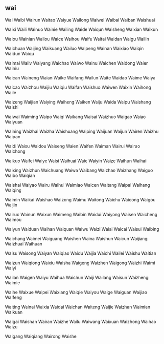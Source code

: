 wai
---

Wai Waibi Wairun Waitao Waiyue Wailong Waiwei Waibai Waiban Waishuai

Waixi Waili Wainuo Wainie Wailing Waide Waiqun Waisheng Waixian Waikun

Waiou Wainian Wailou Waice Waihou Waifu Waitai Waidan Waigu Wailin

Waichuan Waijing Waikuang Wailuo Waipeng Wainan Waixiao Waiqin Waidun Waiqu

Waimai Wailv Waiyang Waichao Waiwo Wainu Waichen Waidong Waier Wainiu

Waican Waineng Waian Waike Waifang Wailun Waite Waidao Waime Waiya

Waicao Waizhou Waijiu Waiqiu Waifan Waishuo Waiwen Waixin Waihong Waile

Waizeng Waijian Waiying Waiheng Waiken Waiju Waida Waipu Waishang Waishi

Waiwai Waiming Waipo Waiqi Waikang Waisai Waizhuo Waigao Waiao Waiyuan

Waining Waizhai Waizha Waishuang Waiping Waijuan Waijun Wairen Waizhu Waipan

Waidi Waixu Waidou Waiseng Waien Waifen Waiman Wairui Wairao Waichong

Waikuo Waifei Waiye Waisi Waihuai Waie Waiyin Waize Waihun Waihai

Waixing Waizhun Waichuang Waiwa Waibang Waizhao Waizhang Waiguo Waibo   Waiqian

Waishai Waiyao Wairu Waihui Waimiao Waicen Waitang Waipai Waihang Waiqing

Waimin Waikai Waishao Waizong Waimu Waitong Waichu Waicong Waigou Waijin

Wairuo Wainun Waixun Waimeng Waibin Waidui Waiyong Waisen Waicheng Waimou

Waiyun Waiduan Waihan Waiquan Waiwu Waizi Waiai Waicai Waisui Waibing

Waichang Waimei Waiguang Waishen Waina Waishun Waicun Waijiang Waizhuai Waihuan

Waisu Waisong Waiyan Waiqiao Waidu Waijia Waichi Wailei Waishu Waitian

Waizun Waiqiong Waixiu Waisha Waigeng Waizhen Waigong Waizhi Waimi Waiyi

Wailan Waigen Waiyu Waihua Waichun Waiji Wailang Waisun Waizheng Waimie

Waihe Waixue Waipei Waixiang Waiqie Waiyou Waige Waiguan Waijiao Waifeng

Waiting Wainai Waixia Waidai Waichan Waiteng Waijie Waizhan Waimian Waikuan

Waigai Waishan Wairan Waizhe Wailu Waiwang Waixuan Waizhong Waihao Waizu

Waigang Waiqiang Wairong Waishe 